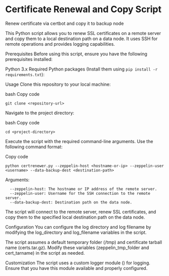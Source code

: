 # Certificate Renewal and Copy Script

Renew certificate via certbot and copy it to backup node

This Python script allows you to renew SSL certificates on a remote server and copy them to a local destination path on a data node. It uses SSH for remote operations and provides logging capabilities.

Prerequisites
Before using this script, ensure you have the following prerequisites installed:

Python 3.x
Required Python packages (Install them using `pip install -r requirements.txt`):

Usage
Clone this repository to your local machine:

bash
Copy code

    git clone <repository-url>

Navigate to the project directory:

bash
Copy code

    cd <project-directory>

Execute the script with the required command-line arguments. Use the following command format:

Copy code

    python certrenewer.py --zeppelin-host <hostname-or-ip> --zeppelin-user <username> --data-backup-dest <destination-path>

Arguments:

	  --zeppelin-host: The hostname or IP address of the remote server.
	  --zeppelin-user: Username for the SSH connection to the remote server.
	  --data-backup-dest: Destination path on the data node.
	  

The script will connect to the remote server, renew SSL certificates, and copy them to the specified local destination path on the data node.

Configuration
You can configure the log directory and log filename by modifying the log_directory and log_filename variables in the script.

The script assumes a default temporary folder (/tmp) and certificate tarball name (certs.tar.gz). Modify these variables (zeppelin_tmp_folder and cert_tarname) in the script as needed.

Customization
The script uses a custom logger module (<custom-logger-module>) for logging. Ensure that you have this module available and properly configured.

